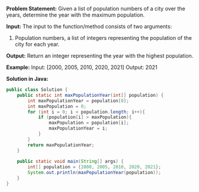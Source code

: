 

**Problem Statement:**
Given a list of population numbers of a city over the years, determine the year with the maximum population.

**Input:**
The input to the function/method consists of two arguments:
1. Population numbers, a list of integers representing the population of the city for each year.

**Output:** 
Return an integer representing the year with the highest population.

**Example:**
Input: [2000, 2005, 2010, 2020, 2021]
Output: 2021

**Solution in Java:**

```java
public class Solution {
    public static int maxPopulationYear(int[] population) {
        int maxPopulationYear = population[0]; 
        int maxPopulation = 0; 
        for (int i = 0; i < population.length; i++){
            if (population[i] > maxPopulation){ 
                maxPopulation = population[i]; 
                maxPopulationYear = i; 
            }
        }
        return maxPopulationYear; 
    }
    
    public static void main(String[] args) {
        int[] population = {2000, 2005, 2010, 2020, 2021};
        System.out.println(maxPopulationYear(population)); 
    }
}
```